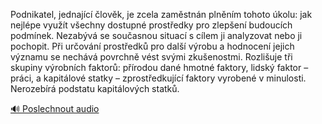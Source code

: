 
Podnikatel, jednající člověk, je zcela zaměstnán plněním tohoto úkolu: jak nejlépe využít všechny dostupné prostředky pro zlepšení budoucích podmínek. Nezabývá se současnou situací s cílem ji analyzovat nebo ji pochopit. Při určování prostředků pro další výrobu a hodnocení jejich významu se nechává povrchně vést svými zkušenostmi. Rozlišuje tři skupiny výrobních faktorů: přírodou dané hmotné faktory, lidský faktor – práci, a kapitálové statky – zprostředkující faktory vyrobené v minulosti. Nerozebírá podstatu kapitálových statků.

[🔊 Poslechnout audio](/data/7-paragraphs/audio/chapter_90/para_007-Podnikatel-jednajc-lovk-je-zcela-zamstnn-p.mp3)
